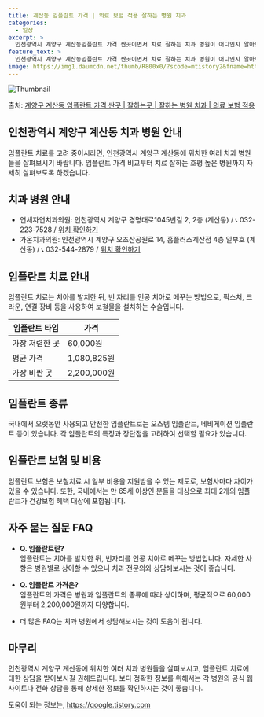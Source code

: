 ```yaml
---
title: 계산동 임플란트 가격 | 의료 보험 적용 잘하는 병원 치과
categories:
  - 일상
excerpt: >
  인천광역시 계양구 계산동임플란트 가격 싼곳이면서 치료 잘하는 치과 병원이 어디인지 알아보도록 하겠습니다. 인천광역시 계양구 계산동에 위치한 연세자연치과의원 가온치과의원 계산서울치과의원 계산센트럴치과의원 계산청원치과의원 계양스마일치과의원 계양치과의원 고영관치과의원 굿모닝치과의원 권영택치과의원 길치과의원 김계선치과의원 뉴욕치과의원 미소치과의원 서울명문치과의원 서울바른선치과의원 서울플라워치과교정과치과의원 스마일수치과의원 시카고치과의원 실로암치과의원 순서대로 안내 드리며, 임플란트 치료시 신경써야 할 부분 또한 같이 공유 드리겠습니다.2024년 임플란트 가격 살펴보기 👈 클릭임플란트 평균 가격연세자연치과의원표 내에 있는 전화 번호를 클릭 하시면 연세자연치과의원로 바로 전화 연결 됩니다.분류주소전화..
feature_text: >
  인천광역시 계양구 계산동임플란트 가격 싼곳이면서 치료 잘하는 치과 병원이 어디인지 알아보도록 하겠습니다. 인천광역시 계양구 계산동에 위치한 연세자연치과의원 가온치과의원 계산서울치과의원 계산센트럴치과의원 계산청원치과의원 계양스마일치과의원 계양치과의원 고영관치과의원 굿모닝치과의원 권영택치과의원 길치과의원 김계선치과의원 뉴욕치과의원 미소치과의원 서울명문치과의원 서울바른선치과의원 서울플라워치과교정과치과의원 스마일수치과의원 시카고치과의원 실로암치과의원 순서대로 안내 드리며, 임플란트 치료시 신경써야 할 부분 또한 같이 공유 드리겠습니다.2024년 임플란트 가격 살펴보기 👈 클릭임플란트 평균 가격연세자연치과의원표 내에 있는 전화 번호를 클릭 하시면 연세자연치과의원로 바로 전화 연결 됩니다.분류주소전화..
image: https://img1.daumcdn.net/thumb/R800x0/?scode=mtistory2&fname=https%3A%2F%2Fblog.kakaocdn.net%2Fdn%2FefWmyG%2FbtsGZOD5EzU%2FUJrk0Kh0mT7v2kg3bCEwQk%2Fimg.webp
---
```


![Thumbnail](https://img1.daumcdn.net/thumb/R800x0/?scode=mtistory2&fname=https%3A%2F%2Fblog.kakaocdn.net%2Fdn%2FefWmyG%2FbtsGZOD5EzU%2FUJrk0Kh0mT7v2kg3bCEwQk%2Fimg.webp)

<p>출처: <a href="https://qoogle.tistory.com/6922" rel="dofollow">계양구 계산동 임플란트 가격 싼곳 | 잘하는곳 | 잘하는 병원 치과 | 의료 보험 적용</a> </p>

## 인천광역시 계양구 계산동 치과 병원 안내

임플란트 치료를 고려 중이시라면, 인천광역시 계양구 계산동에 위치한 여러 치과 병원들을 살펴보시기 바랍니다. 임플란트 가격 비교부터 치료
잘하는 호평 높은 병원까지 자세히 살펴보도록 하겠습니다.

## 치과 병원 안내

  * 연세자연치과의원: 인천광역시 계양구 경명대로1045번길 2, 2층 (계산동) / 📞 032-223-7528 / [위치 확인하기](지도링크)
  * 가온치과의원: 인천광역시 계양구 오조산공원로 14, 홈플러스계산점 4층 일부호 (계산동) / 📞 032-544-2879 / [위치 확인하기](지도링크)

## 임플란트 치료 안내

임플란트 치료는 치아를 발치한 뒤, 빈 자리를 인공 치아로 메꾸는 방법으로, 픽스처, 크라운, 연결 장비 등을 사용하여 보철물을 설치하는
수술입니다.

임플란트 타입 | 가격  
---|---  
가장 저렴한 곳 | 60,000원  
평균 가격 | 1,080,825원  
가장 비싼 곳 | 2,200,000원  
  
## 임플란트 종류

국내에서 오랫동안 사용되고 안전한 임플란트로는 오스템 임플란트, 네비게이션 임플란트 등이 있습니다. 각 임플란트의 특징과 장단점을 고려하여
선택할 필요가 있습니다.

## 임플란트 보험 및 비용

임플란트 보험은 보철치료 시 일부 비용을 지원받을 수 있는 제도로, 보험사마다 차이가 있을 수 있습니다. 또한, 국내에서는 만 65세 이상인
분들을 대상으로 최대 2개의 임플란트가 건강보험 혜택 대상에 포함됩니다.

## 자주 묻는 질문 FAQ

  * **Q. 임플란트란?**  
임플란트는 치아를 발치한 뒤, 빈자리를 인공 치아로 메꾸는 방법입니다. 자세한 사항은 병원별로 상이할 수 있으니 치과 전문의와 상담해보시는
것이 좋습니다.

  * **Q. 임플란트 가격은?**  
임플란트의 가격은 병원과 임플란트의 종류에 따라 상이하며, 평균적으로 60,000원부터 2,200,000원까지 다양합니다.

  * 더 많은 FAQ는 치과 병원에서 상담해보시는 것이 도움이 됩니다.

## 마무리

인천광역시 계양구 계산동에 위치한 여러 치과 병원들을 살펴보시고, 임플란트 치료에 대한 상담을 받아보시길 권해드립니다. 보다 정확한 정보를
위해서는 각 병원의 공식 웹사이트나 전화 상담을 통해 상세한 정보를 확인하시는 것이 좋습니다.

 

도움이 되는 정보는, <a href="https://qoogle.tistory.com" rel="dofollow">https://qoogle.tistory.com</a>


